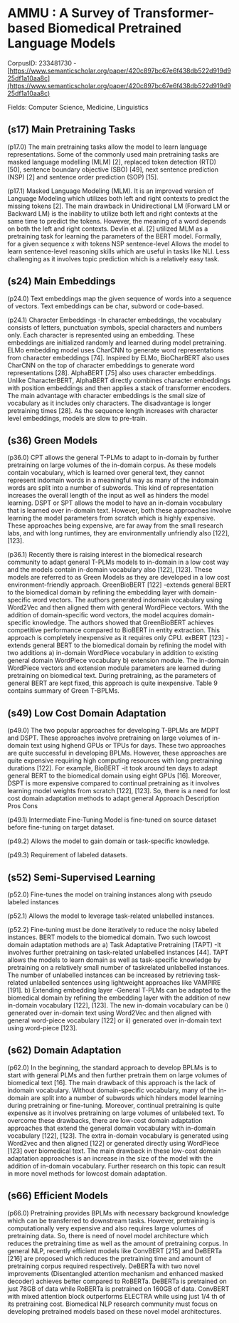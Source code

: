 # AMMU : A Survey of Transformer-based Biomedical Pretrained Language Models

CorpusID: 233481730 - [https://www.semanticscholar.org/paper/420c897bc67e6f438db522d919d925df1a10aa8c](https://www.semanticscholar.org/paper/420c897bc67e6f438db522d919d925df1a10aa8c)

Fields: Computer Science, Medicine, Linguistics

## (s17) Main Pretraining Tasks
(p17.0) The main pretraining tasks allow the model to learn language representations. Some of the commonly used main pretraining tasks are masked language modelling (MLM) [2], replaced token detection (RTD) [50], sentence boundary objective (SBO) [49], next sentence prediction (NSP) [2] and sentence order prediction (SOP) [15].

(p17.1) Masked Language Modeling (MLM). It is an improved version of Language Modeling which utilizes both left and right contexts to predict the missing tokens [2]. The main drawback in Unidirectional LM (Forward LM or Backward LM) is the inability to utilize both left and right contexts at the same time to predict the tokens. However, the meaning of a word depends on both the left and right contexts. Devlin et al. [2] utilized MLM as a pretraining task for learning the parameters of the BERT model. Formally, for a given sequence x with tokens  NSP sentence-level Allows the model to learn sentence-level reasoning skills which are useful in tasks like NLI. Less challenging as it involves topic prediction which is a relatively easy task.
## (s24) Main Embeddings
(p24.0) Text embeddings map the given sequence of words into a sequence of vectors. Text embeddings can be char, subword or code-based.

(p24.1) Character Embeddings -In character embeddings, the vocabulary consists of letters, punctuation symbols, special characters and numbers only. Each character is represented using an embedding. These embeddings are initialized randomly and learned during model pretraining. ELMo embedding model uses CharCNN to generate word representations from character embeddings [74]. Inspired by ELMo, BioCharBERT also uses CharCNN on the top of character embeddings to generate word representations [28]. AlphaBERT [75] also uses character embeddings. Unlike CharacterBERT, AlphaBERT directly combines character embeddings with position embeddings and then applies a stack of transformer encoders. The main advantage with character embeddings is the small size of vocabulary as it includes only characters. The disadvantage is longer pretraining times [28]. As the sequence length increases with character level embeddings, models are slow to pre-train.
## (s36) Green Models
(p36.0) CPT allows the general T-PLMs to adapt to in-domain by further pretraining on large volumes of the in-domain corpus. As these models contain vocabulary, which is learned over general text, they cannot represent indomain words in a meaningful way as many of the indomain words are split into a number of subwords. This kind of representation increases the overall length of the input as well as hinders the model learning. DSPT or SPT allows the model to have an in-domain vocabulary that is learned over in-domain text. However, both these approaches involve learning the model parameters from scratch which is highly expensive. These approaches being expensive, are far away from the small research labs, and with long runtimes, they are environmentally unfriendly also [122], [123].

(p36.1) Recently there is raising interest in the biomedical research community to adapt general T-PLMs models to in-domain in a low cost way and the models contain in-domain vocabulary also [122], [123]. These models are referred to as Green Models as they are developed in a low cost environment-friendly approach. GreenBioBERT [122] -extends general BERT to the biomedical domain by refining the embedding layer with domain-specific word vectors. The authors generated indomain vocabulary using Word2Vec and then aligned them with general WordPiece vectors. With the addition of domain-specific word vectors, the model acquires domain-specific knowledge. The authors showed that GreenBioBERT achieves competitive performance compared to BioBERT in entity extraction. This approach is completely inexpensive as it requires only CPU. exBERT [123] -extends general BERT to the biomedical domain by refining the model with two additions a) in-domain WordPiece vocabulary in addition to existing general domain WordPiece vocabulary b) extension module. The in-domain WordPiece vectors and extension module parameters are learned during pretraining on biomedical text. During pretraining, as the parameters of general BERT are kept fixed, this approach is quite inexpensive. Table 9 contains summary of Green T-BPLMs.
## (s49) Low Cost Domain Adaptation
(p49.0) The two popular approaches for developing T-BPLMs are MDPT and DSPT. These approaches involve pretraining on large volumes of in-domain text using highend GPUs or TPUs for days. These two approaches are quite successful in developing BPLMs. However, these approaches are quite expensive requiring high computing resources with long pretraining durations [122]. For example, BioBERT -it took around ten days to adapt general BERT to the biomedical domain using eight GPUs [16]. Moreover, DSPT is more expensive compared to continual pretraining as it involves learning model weights from scratch [122], [123]. So, there is a need for lost cost domain adaptation methods to adapt general Approach Description Pros Cons

(p49.1) Intermediate Fine-Tuning Model is fine-tuned on source dataset before fine-tuning on target dataset.

(p49.2) Allows the model to gain domain or task-specific knowledge.

(p49.3) Requirement of labeled datasets.
## (s52) Semi-Supervised Learning
(p52.0) Fine-tunes the model on training instances along with pseudo labeled instances

(p52.1) Allows the model to leverage task-related unlabelled instances.

(p52.2) Fine-tuning must be done iteratively to reduce the noisy labeled instances. BERT models to the biomedical domain. Two such lowcost domain adaptation methods are a) Task Adaptative Pretraining (TAPT) -It involves further pretraining on task-related unlabelled instances [44]. TAPT allows the models to learn domain as well as task-specific knowledge by pretraining on a relatively small number of taskrelated unlabelled instances. The number of unlabelled instances can be increased by retrieving task-related unlabelled sentences using lightweight approaches like VAMPIRE [191]. b) Extending embedding layer -General T-PLMs can be adapted to the biomedical domain by refining the embedding layer with the addition of new in-domain vocabulary [122], [123]. The new in-domain vocabulary can be i) generated over in-domain text using Word2Vec and then aligned with general word-piece vocabulary [122] or ii) generated over in-domain text using word-piece [123].
## (s62) Domain Adaptation
(p62.0) In the beginning, the standard approach to develop BPLMs is to start with general PLMs and then further pretrain them on large volumes of biomedical text [16]. The main drawback of this approach is the lack of indomain vocabulary. Without domain-specific vocabulary, many of the in-domain are split into a number of subwords which hinders model learning during pretraining or fine-tuning. Moreover, continual pretraining is quite expensive as it involves pretraining on large volumes of unlabeled text. To overcome these drawbacks, there are low-cost domain adaptation approaches that extend the general domain vocabulary with in-domain vocabulary [122], [123]. The extra in-domain vocabulary is generated using Word2vec and then aligned [122] or generated directly using WordPiece [123] over biomedical text. The main drawback in these low-cost domain adaptation approaches is an increase in the size of the model with the addition of in-domain vocabulary. Further research on this topic can result in more novel methods for lowcost domain adaptation.
## (s66) Efficient Models
(p66.0) Pretraining provides BPLMs with necessary background knowledge which can be transferred to downstream tasks. However, pretraining is computationally very expensive and also requires large volumes of pretraining data. So, there is need of novel model architecture which reduces the pretraining time as well as the amount of pretraining corpus. In general NLP, recently efficient models like ConvBERT [215] and DeBERTa [216] are proposed which reduces the pretraining time and amount of pretraining corpus required respectively. DeBERTa with two novel improvements (Disentangled attention mechanism and enhanced masked decoder) achieves better compared to RoBERTa. DeBERTa is pretrained on just 78GB of data while RoBERTa is pretrained on 160GB of data. ConvBERT with mixed attention block outperforms ELECTRA while using just 1/4 th of its pretraining cost. Biomedical NLP research community must focus on developing pretrained models based on these novel model architectures.
